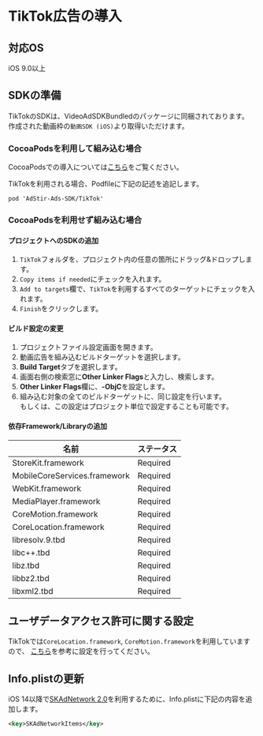 <script src="https://ajax.aspnetcdn.com/ajax/jquery/jquery-1.9.0.min.js"></script>
<script src="../../custom/js/replace_network_skplist.js"></script>

# TikTok広告の導入

## 対応OS

iOS 9.0以上

## SDKの準備

TikTokのSDKは、VideoAdSDKBundledのパッケージに同梱されております。
作成された動画枠の`動画SDK (iOS)`より取得いただけます。

### CocoaPodsを利用して組み込む場合

CocoaPodsでの導入については[こちら](../init/cocoapods.md)をご覧ください。

TikTokを利用される場合、Podfileに下記の記述を追記します。  

```
pod 'AdStir-Ads-SDK/TikTok'
```


### CocoaPodsを利用せず組み込む場合

#### プロジェクトへのSDKの追加

1. `TikTok`フォルダを、プロジェクト内の任意の箇所にドラッグ&ドロップします。
1. `Copy items if needed`にチェックを入れます。
1. `Add to targets`欄で、`TikTok`を利用するすべてのターゲットにチェックを入れます。
1. `Finish`をクリックします。

#### ビルド設定の変更

1. プロジェクトファイル設定画面を開きます。
1. 動画広告を組み込むビルドターゲットを選択します。
1. **Build Target**タブを選択します。
1. 画面右側の検索窓に**Other Linker Flags**と入力し、検索します。
1. **Other Linker Flags**欄に、**-ObjC**を設定します。  
1. 組み込む対象の全てのビルドターゲットに、同じ設定を行います。  
もしくは、この設定はプロジェクト単位で設定することも可能です。

#### 依存Framework/Libraryの追加

名前|ステータス
----|----
StoreKit.framework|Required
MobileCoreServices.framework|Required
WebKit.framework|Required
MediaPlayer.framework|Required
CoreMotion.framework|Required
CoreLocation.framework|Required
libresolv.9.tbd|Required
libc++.tbd|Required
libz.tbd|Required
libbz2.tbd|Required
libxml2.tbd|Required

## ユーザデータアクセス許可に関する設定

TikTokでは`CoreLocation.framework`, `CoreMotion.framework`を利用していますので、
[こちら](../info/user_data.md)を参考に設定を行ってください。

## Info.plistの更新

iOS 14以降で[SKAdNetwork 2.0](https://developer.apple.com/documentation/storekit/skadnetwork)を利用するために、Info.plistに下記の内容を追加します。

```xml
<key>SKAdNetworkItems</key>
```
